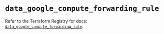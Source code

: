 # `data_google_compute_forwarding_rule`

Refer to the Terraform Registry for docs: [`data_google_compute_forwarding_rule`](https://registry.terraform.io/providers/hashicorp/google-beta/5.37.0/docs/data-sources/google_compute_forwarding_rule).
